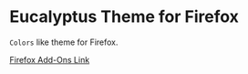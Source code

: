 # Eucalyptus Theme for Firefox

`Colors` like theme for Firefox.

[Firefox Add-Ons Link](https://addons.mozilla.org/en-US/firefox/addon/eucalyptus-bold/)